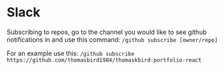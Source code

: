 # Slack

Subscribing to repos, go to the channel you would like to see github notifications in and use this command:
`/github subscribe [owner/repo]`

For an example use this:
`/github subscribe https://github.com/thomasbird1984/thomaskbird-portfolio-react`
